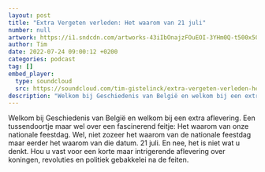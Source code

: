 ```yaml
---
layout: post
title: "Extra Vergeten verleden: Het waarom van 21 juli"
number: null
artwork: https://i1.sndcdn.com/artworks-43iIbOnajzFOuEOI-3YHm0Q-t500x500.jpg
author: Tim
date: 2022-07-24 09:00:12 +0200
categories: podcast
tag: []
embed_player:
  type: soundcloud
  src: https://soundcloud.com/tim-gistelinck/extra-vergeten-verleden-het-waarom-van-21-juli
description: "Welkom bij Geschiedenis van België en welkom bij een extra aflevering."
---
```

Welkom bij Geschiedenis van België en welkom bij een extra aflevering. Een tussendoortje maar wel over een fascinerend feitje: Het waarom van onze nationale feestdag. Wel, niet zozeer het waarom van de nationale feestdag maar eerder het waarom van die datum. 21 juli. En nee, het is niet wat u denkt. Hou u vast voor een korte maar intrigerende aflevering over koningen, revoluties en politiek gebakkelei na de feiten.